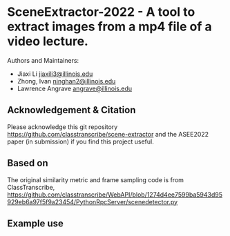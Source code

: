 # SceneExtractor-2022 - A tool to extract images from a mp4 file of a video lecture.

Authors and Maintainers:
* Jiaxi Li <jiaxili3@illinois.edu>
* Zhong, Ivan <ninghan2@illinois.edu>
* Lawrence Angrave <angrave@illinois.edu>

## Acknowledgement & Citation
Please acknowledge this git repository https://github.com/classtranscribe/scene-extractor and the ASEE2022 paper (in submission) if you find this project useful.

## Based on
The original similarity metric and frame sampling code is from ClassTranscribe,
https://github.com/classtranscribe/WebAPI/blob/1274d4ee7599ba5943d95929eb6a97f5f9a23454/PythonRpcServer/scenedetector.py

## Example use
